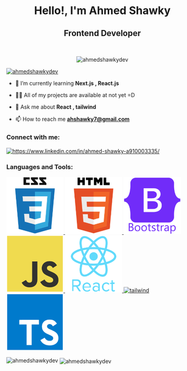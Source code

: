 <h1 align="center">Hello!, I'm Ahmed Shawky</h1>
<h2 align="center">Frontend Developer</h2><br>

<p align="center"> <img src="https://komarev.com/ghpvc/?username=ahmedshawkydev&label=Profile%20views&color=0e75b6&style=flat" alt="ahmedshawkydev" /> </p>

<p align="left"> <a href="https://github.com/ryo-ma/github-profile-trophy"><img src="https://github-profile-trophy.vercel.app/?username=ahmedshawkydev&theme=onedark" alt="ahmedshawkydev" /></a> </p>


- 🌱 I’m currently learning **Next.js , React.js**

- 👨‍💻 All of my projects are available at not yet =D

- 💬 Ask me about **React , tailwind**

- 📫 How to reach me **ahshawky7@gmail.com**

<h3 align="left">Connect with me:</h3>
<p align="left">
<a href="https://linkedin.com/in/https://www.linkedin.com/in/ahmed-shawky-a910003335/" target="blank"><img align="center" src="https://raw.githubusercontent.com/rahuldkjain/github-profile-readme-generator/master/src/images/icons/Social/linked-in-alt.svg" alt="https://www.linkedin.com/in/ahmed-shawky-a910003335/" height="30" width="150" /></a>
</p>

<h3 align="left">Languages and Tools:</h3>
<p align="left">
  <a href="https://getbootstrap.com" target="_blank" rel="noreferrer">
   
  <a href="https://www.w3schools.com/css/" target="_blank" rel="noreferrer"> <img src="https://raw.githubusercontent.com/devicons/devicon/master/icons/css3/css3-original-wordmark.svg" alt="css3" width="150" height="150"/> </a> 
  <a href="https://www.w3.org/html/" target="_blank" rel="noreferrer"> <img src="https://raw.githubusercontent.com/devicons/devicon/master/icons/html5/html5-original-wordmark.svg" alt="html5" width="150" height="150"/> </a>
   <img src="https://raw.githubusercontent.com/devicons/devicon/master/icons/bootstrap/bootstrap-plain-wordmark.svg" alt="bootstrap" width="150" height="150"/> </a> 
  <a href="https://developer.mozilla.org/en-US/docs/Web/JavaScript" target="_blank" rel="noreferrer"> <img src="https://raw.githubusercontent.com/devicons/devicon/master/icons/javascript/javascript-original.svg" alt="javascript" width="150" height="150"/> </a> 
  <a href="https://reactjs.org/" target="_blank" rel="noreferrer"> <img src="https://raw.githubusercontent.com/devicons/devicon/master/icons/react/react-original-wordmark.svg" alt="react" width="150" height="150"/> </a>
  <a href="https://tailwindcss.com/" target="_blank" rel="noreferrer"> <img src="https://www.vectorlogo.zone/logos/tailwindcss/tailwindcss-icon.svg" alt="tailwind" width="150" height="150"/> </a> <a href="https://www.typescriptlang.org/" target="_blank" rel="noreferrer"> <img src="https://raw.githubusercontent.com/devicons/devicon/master/icons/typescript/typescript-original.svg" alt="typescript" width="150" height="150"/> </a> </p>

<p><img align="left" src="https://github-readme-stats.vercel.app/api/top-langs?username=ahmedshawkydev&show_icons=true&locale=en&layout=compact" alt="ahmedshawkydev" /></p>

<p>&nbsp;<img align="center" src="https://github-readme-stats.vercel.app/api?username=ahmedshawkydev&show_icons=true&locale=en" alt="ahmedshawkydev" /></p>


